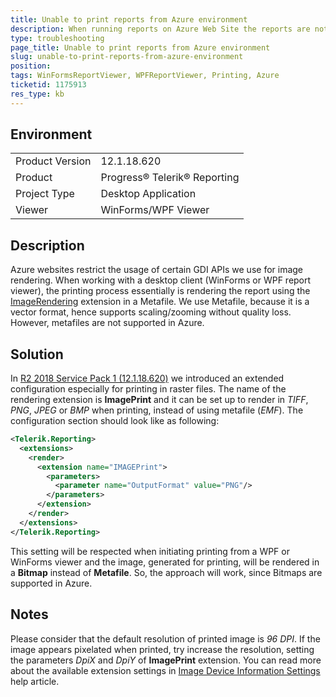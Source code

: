 ```yaml
---
title: Unable to print reports from Azure environment
description: When running reports on Azure Web Site the reports are not able to print
type: troubleshooting
page_title: Unable to print reports from Azure environment
slug: unable-to-print-reports-from-azure-environment
position: 
tags: WinFormsReportViewer, WPFReportViewer, Printing, Azure
ticketid: 1175913
res_type: kb
---
```


## Environment
<table>
	<tr>
		<td>Product Version</td>
		<td>12.1.18.620</td>
	</tr>
	<tr>
		<td>Product</td>
		<td>Progress® Telerik® Reporting </td>
	</tr>
	<tr>
		<td>Project Type</td>
		<td>Desktop Application</td>
	</tr>
	<tr>
		<td>Viewer</td>
		<td>WinForms/WPF Viewer</td>
	</tr>
</table>


## Description
Azure websites restrict the usage of certain GDI APIs we use for image rendering. When working with a desktop client (WinForms or WPF report viewer), the printing process essentially is rendering the report using the [ImageRendering](../designing-reports-considerations-image) extension in a Metafile. We use Metafile, because it is a vector format, hence supports scaling/zooming without quality loss. However, metafiles are not supported in Azure.

## Solution
In [R2 2018 Service Pack 1 (12.1.18.620)](https://www.telerik.com/support/whats-new/reporting/release-history/progress-telerik-reporting-r2-2018-sp1-12-1-18-620) we introduced an extended configuration especially for printing in raster files. The name of the rendering extension is **ImagePrint** and it can be set up to render in *TIFF*, *PNG*, *JPEG* or *BMP* when printing, instead of using metafile (*EMF*). The configuration section should look like as following:

``` XML
<Telerik.Reporting>
  <extensions>
    <render>
      <extension name="IMAGEPrint">
        <parameters>
          <parameter name="OutputFormat" value="PNG"/>
        </parameters>
      </extension>
    </render>
  </extensions>
</Telerik.Reporting>
```

This setting will be respected when initiating printing from a WPF or WinForms viewer and the image, generated for printing, will be rendered in a **Bitmap** instead of **Metafile**. So, the approach will work, since Bitmaps are supported in Azure.

## Notes
Please consider that the default resolution of printed image is *96 DPI*. If the image appears pixelated when printed, try increase the resolution, setting the parameters *DpiX* and *DpiY* of **ImagePrint** extension. You can read more about the available extension settings in [Image Device Information Settings](../device-information-settings-image) help article.
